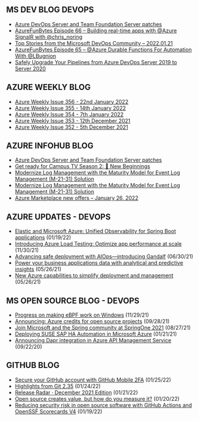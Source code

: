 ## MS DEV BLOG DEVOPS 

<!-- DEVBLOGDEVOPS:START -->
- [Azure DevOps Server and Team Foundation Server patches](https://devblogs.microsoft.com/devops/azure-devops-server-and-team-foundation-server-patches/)
- [AzureFunBytes Episode 66 – Building real-time apps with @Azure SignalR with @chris_noring](https://devblogs.microsoft.com/devops/azurefunbytes-episode-66-building-real-time-apps-with-azure-signalr-with-chris_noring/)
- [Top Stories from the Microsoft DevOps Community – 2022.01.21](https://devblogs.microsoft.com/devops/top-stories-from-the-microsoft-devops-community-2022-01-21/)
- [AzureFunBytes Episode 65 – @Azure Durable Functions For Automation With @LBugnion](https://devblogs.microsoft.com/devops/azurefunbytes-episode-65-azure-durable-functions-for-automation-with-lbugnion/)
- [Safely Upgrade Your Pipelines from Azure DevOps Server 2019 to Server 2020](https://devblogs.microsoft.com/devops/safely-upgrade-from-azure-devops-server-2019-to-server-2020/)
<!-- DEVBLOGDEVOPS:END -->


## AZURE WEEKLY BLOG

<!-- AZUREWEEKLY:START -->
- [Azure Weekly Issue 356 - 22nd January 2022](https://azureweekly.info/issue-356.html)
- [Azure Weekly Issue 355 - 14th January 2022](https://azureweekly.info/issue-355.html)
- [Azure Weekly Issue 354 - 7th January 2022](https://azureweekly.info/issue-354.html)
- [Azure Weekly Issue 353 - 12th December 2021](https://azureweekly.info/issue-353.html)
- [Azure Weekly Issue 352 - 5th December 2021](https://azureweekly.info/issue-352.html)
<!-- AZUREWEEKLY:END -->

## AZURE INFOHUB BLOG 

<!-- AZUREINFOHUB:START -->
- [Azure DevOps Server and Team Foundation Server patches](https://devblogs.microsoft.com/devops/azure-devops-server-and-team-foundation-server-patches)
- [Get ready for Campus TV Season 2: 🌱 New Beginnings](https://github.blog/2022-01-26-get-ready-for-campus-tv-season-2-new-beginnings/)
- [Modernize Log Management with the Maturity Model for Event Log Management &lpar;M-21-31&rpar; Solution](https://techcommunity.microsoft.com/t5/microsoft-sentinel-blog/modernize-log-management-with-the-maturity-model-for-event-log/ba-p/3072842)
- [Modernize Log Management with the Maturity Model for Event Log Management &lpar;M-21-31&rpar; Solution](https://techcommunity.microsoft.com/t5/microsoft-sentinel-blog/modernize-log-management-with-the-maturity-model-for-event-log/ba-p/3072842)
- [Azure Marketplace new offers – January 26, 2022](https://techcommunity.microsoft.com/t5/azure-marketplace-blog/azure-marketplace-new-offers-january-26-2022/ba-p/3032242)
<!-- AZUREINFOHUB:END -->


## AZURE UPDATES - DEVOPS 

<!-- AZUREUPDATES:START -->

 - [Elastic and Microsoft Azure: Unified Observability for Spring Boot applications](https://azure.microsoft.com/blog/elastic-and-microsoft-azure-unified-observability-for-spring-boot-applications/) (01/19/22)
 - [Introducing Azure Load Testing: Optimize app performance at scale](https://azure.microsoft.com/blog/introducing-azure-load-testing-optimize-app-performance-at-scale/) (11/30/21)
 - [Advancing safe deployment with AIOps—introducing Gandalf](https://azure.microsoft.com/blog/advancing-safe-deployment-with-aiops-introducing-gandalf/) (06/30/21)
 - [Power your business applications data with analytical and predictive insights](https://azure.microsoft.com/blog/power-your-business-applications-data-with-analytical-and-predictive-insights/) (05/26/21)
 - [New Azure capabilities to simplify deployment and management](https://azure.microsoft.com/blog/new-azure-capabilities-to-simplify-deployment-and-management/) (05/26/21)
<!-- AZUREUPDATES:END -->


## MS OPEN SOURCE BLOG - DEVOPS 

<!-- MSOPENSOURCEBLOG:START -->

 - [Progress on making eBPF work on Windows](https://cloudblogs.microsoft.com/opensource/2021/11/29/progress-on-making-ebpf-work-on-windows/) (11/29/21)
 - [Announcing: Azure credits for open source projects](https://cloudblogs.microsoft.com/opensource/2021/09/28/announcing-azure-credits-for-open-source-projects/) (09/28/21)
 - [Join Microsoft and the Spring community at SpringOne 2021](https://cloudblogs.microsoft.com/opensource/2021/08/27/join-microsoft-and-the-spring-community-at-springone-2021/) (08/27/21)
 - [Deploying SUSE SAP HA Automation in Microsoft Azure](https://cloudblogs.microsoft.com/opensource/2021/01/21/deploying-suse-sap-ha-automation-in-microsoft-azure/) (01/21/21)
 - [Announcing Dapr integration in Azure API Management Service](https://cloudblogs.microsoft.com/opensource/2020/09/22/announcing-dapr-integration-azure-api-management-service-apim/) (09/22/20)
<!-- MSOPENSOURCEBLOG:END -->


## GITHUB BLOG


<!-- GITHUB:START -->

 - [Secure your GitHub account with GitHub Mobile 2FA](https://github.blog/2022-01-25-secure-your-github-account-github-mobile-2fa/) (01/25/22)
 - [Highlights from Git 2.35](https://github.blog/2022-01-24-highlights-from-git-2-35/) (01/24/22)
 - [Release Radar · December 2021 Edition](https://github.blog/2022-01-21-release-radar-dec-2021/) (01/21/22)
 - [Open source creates value, but how do you measure it?](https://github.blog/2022-01-20-open-source-creates-value-but-how-do-you-measure-it/) (01/20/22)
 - [Reducing security risk in open source software with GitHub Actions and OpenSSF Scorecards V4](https://github.blog/2022-01-19-reducing-security-risk-oss-actions-opensff-scorecards-v4/) (01/19/22)
<!-- GITHUB:END -->
